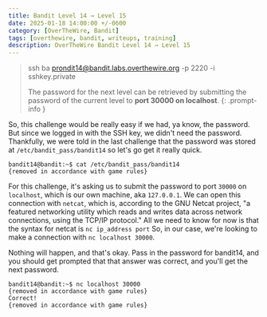 ```yaml
---
title: Bandit Level 14 → Level 15
date: 2025-01-18 14:00:00 +/-0600
category: [OverTheWire, Bandit]
tags: [overthewire, bandit, writeups, training]
description: OverTheWire Bandit Level 14 → Level 15
---
```


> ssh ba prondit14@bandit.labs.overthewire.org -p 2220 -i sshkey.private
>  
>  The password for the next level can be retrieved by submitting the password of the current level to **port 30000 on localhost**.
{: .prompt-info }

So, this challenge would be really easy if we had, ya know, the password. But since we logged in with the SSH key, we didn't need the password. Thankfully, we were told in the last challenge that the password was stored at `/etc/bandit_pass/bandit14` so let's go get it really quick.

```terminal
bandit14@bandit:~$ cat /etc/bandit_pass/bandit14
{removed in accordance with game rules}
```

For this challenge, it's asking us to submit the password to port `30000` on `localhost`, which is our own machine, aka `127.0.0.1`. We can open this connection with `netcat`, which is, according to the GNU Netcat project, "a featured networking utility which reads and writes data across network connections, using the TCP/IP protocol." All we need to know for now is that the syntax for netcat is `nc ip_address port` So, in our case, we're looking to make a connection with `nc localhost 30000`.

Nothing will happen, and that's okay. Pass in the password for bandit14, and you should get prompted that that answer was correct, and you'll get the next password.

```terminal
bandit14@bandit:~$ nc localhost 30000
{removed in accordance with game rules}
Correct!
{removed in accordance with game rules}
```
